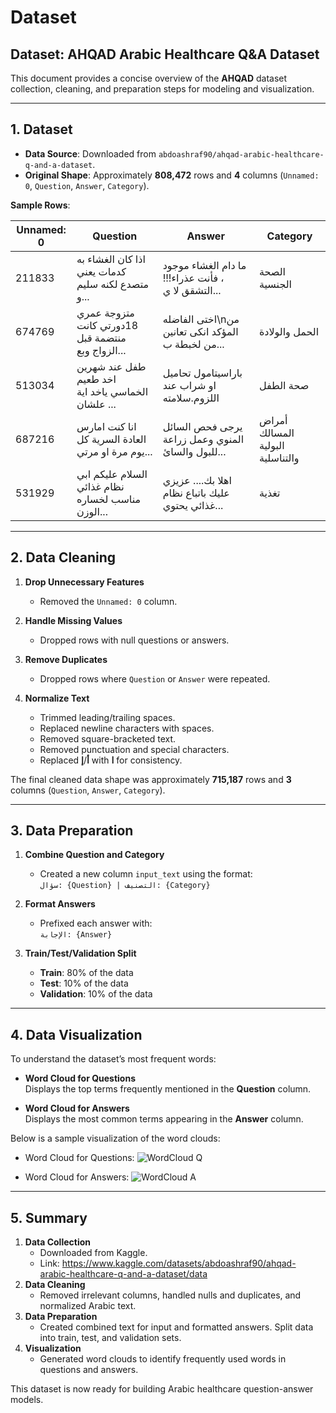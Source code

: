 # Dataset 
## Dataset: AHQAD Arabic Healthcare Q&A Dataset

This document provides a concise overview of the **AHQAD** dataset collection, cleaning, and preparation steps for modeling and visualization. 

---

## 1. Dataset

- **Data Source**: Downloaded from `abdoashraf90/ahqad-arabic-healthcare-q-and-a-dataset`.
- **Original Shape**: Approximately **808,472** rows and **4** columns (`Unnamed: 0`, `Question`, `Answer`, `Category`).

**Sample Rows**:

| Unnamed: 0 | Question                                                                                         | Answer                                                                                                                                           | Category                             |
|------------|--------------------------------------------------------------------------------------------------|--------------------------------------------------------------------------------------------------------------------------------------------------|--------------------------------------|
| 211833     | اذا كان الغشاء به كدمات يعني متصدع لكنه سليم و...                                                 | ما دام الغشاء موجود ، فأنت عذراء!!!التشقق لا ي...                                                                                                  | الصحة الجنسية                        |
| 674769     | متزوجة عمري 18دورتي كانت منتضمة قبل الزواج وبع...                                                | اختى الفاضله\nمن المؤكد انكى تعانين من لخبطة ب...                                                                                                 | الحمل والولادة                       |
| 513034     | طفل عند شهرين اخد طعيم الخماسي ياخد اية علشان ...                                                | باراسيتامول تحاميل او شراب عند اللزوم.سلامته                                                                                                      | صحة الطفل                            |
| 687216     | انا كنت امارس العادة السرية كل يوم مرة او مرتي...                                                | يرجى فحص السائل المنوي وعمل زراعة للبول والسائ...                                                                                                 | أمراض المسالك البولية والتناسلية    |
| 531929     | السلام عليكم ابي نظام غذائي مناسب لخساره الوزن...                                                | اهلا بك.... عزيزي عليك باتباع نظام غذائي يحتوي...                                                                                                 | تغذية                               |

---

## 2. Data Cleaning

1. **Drop Unnecessary Features**  
   - Removed the `Unnamed: 0` column.

2. **Handle Missing Values**  
   - Dropped rows with null questions or answers.

3. **Remove Duplicates**  
   - Dropped rows where `Question` or `Answer` were repeated.

4. **Normalize Text**  
   - Trimmed leading/trailing spaces.  
   - Replaced newline characters with spaces.  
   - Removed square-bracketed text.  
   - Removed punctuation and special characters.  
   - Replaced **أ**/**إ** with **ا** for consistency.  

The final cleaned data shape was approximately **715,187** rows and **3** columns (`Question`, `Answer`, `Category`).

---

## 3. Data Preparation

1. **Combine Question and Category**  
   - Created a new column `input_text` using the format:  
     `سؤال: {Question} | التصنيف: {Category}`

2. **Format Answers**  
   - Prefixed each answer with:  
     `الإجابة: {Answer}`

3. **Train/Test/Validation Split**  
   - **Train**: 80% of the data  
   - **Test**: 10% of the data  
   - **Validation**: 10% of the data

---

## 4. Data Visualization

To understand the dataset’s most frequent words:

- **Word Cloud for Questions**  
  Displays the top terms frequently mentioned in the **Question** column.

- **Word Cloud for Answers**  
  Displays the most common terms appearing in the **Answer** column.

Below is a sample visualization of the word clouds:
- Word Cloud for Questions:
  ![WordCloud Q](https://github.com/user-attachments/assets/65c726c6-7a12-475f-91cd-c9fad423cebb)

- Word Cloud for Answers:
  ![WordCloud A](https://github.com/user-attachments/assets/56f51883-8232-4984-b0da-5eae2838b6ea)



---

## 5. Summary

1. **Data Collection**  
   - Downloaded from Kaggle.
   - Link: https://www.kaggle.com/datasets/abdoashraf90/ahqad-arabic-healthcare-q-and-a-dataset/data
2. **Data Cleaning**  
   - Removed irrelevant columns, handled nulls and duplicates, and normalized Arabic text.  
3. **Data Preparation**  
   - Created combined text for input and formatted answers. Split data into train, test, and validation sets.  
4. **Visualization**  
   - Generated word clouds to identify frequently used words in questions and answers.

This dataset is now ready for building Arabic healthcare question-answer models.

